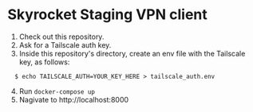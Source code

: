 # Skyrocket Staging VPN client

1. Check out this repository.
2. Ask for a Tailscale auth key.
3. Inside this repository's directory, create an env file with the Tailscale key, as follows:
```
  $ echo TAILSCALE_AUTH=YOUR_KEY_HERE > tailscale_auth.env
```
4. Run `docker-compose up`
5. Nagivate to http://localhost:8000
